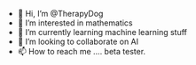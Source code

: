 - 👋 Hi, I’m @TherapyDog
- 👀 I’m interested in mathematics 
- 🌱 I’m currently learning machine learning stuff
- 💞️ I’m looking to collaborate on AI
- 📫 How to reach me .... beta tester.

<!---
TherapyDog/TherapyDog is a ✨ special ✨ repository because its `README.md` (this file) appears on your GitHub profile.
You can click the Preview link to take a look at your changes.
--->
